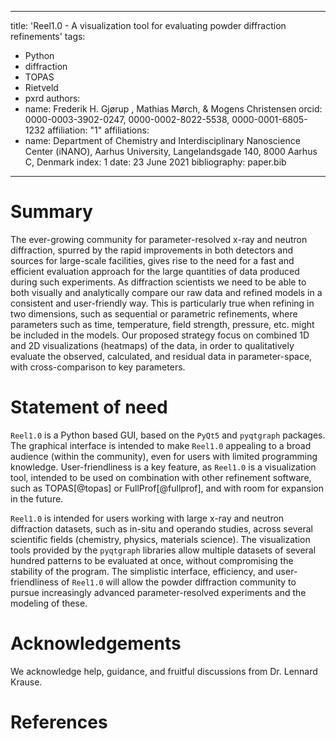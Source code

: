 
---
title: 'Reel1.0 - A visualization tool for evaluating powder diffraction refinements'
tags:
  - Python
  - diffraction
  - TOPAS
  - Rietveld
  - pxrd
authors:
  - name: Frederik H. Gjørup , Mathias Mørch, & Mogens Christensen
    orcid: 0000-0003-3902-0247, 0000-0002-8022-5538, 0000-0001-6805-1232
    affiliation: "1"
affiliations:
 - name: Department of Chemistry and Interdisciplinary Nanoscience Center (iNANO), Aarhus University, Langelandsgade 140, 8000 Aarhus C, Denmark
   index: 1
date: 23 June 2021
bibliography: paper.bib

---

# Summary
The ever-growing  community for parameter-resolved x-ray and neutron diffraction, spurred by the rapid improvements in both detectors and sources for large-scale facilities, gives rise to the need for a fast and efficient evaluation approach for the large quantities of data produced during such experiments. As diffraction scientists we need to be able to both visually and analytically compare our raw data and refined models in a consistent and user-friendly way. This is particularly true when refining in two dimensions, such as sequential or parametric refinements, where parameters such as time, temperature, field strength, pressure, etc. might be included in the models. Our proposed strategy focus on combined 1D and 2D visualizations (heatmaps) of the data, in order to qualitatively evaluate the observed, calculated, and residual data in parameter-space, with cross-comparison to key parameters.  

# Statement of need

`Reel1.0` is a Python based GUI, based on the `PyQt5` and `pyqtgraph` packages. The graphical interface is intended to make `Reel1.0` appealing to a broad audience (within the community), even for users with limited programming knowledge. User-friendliness is a key feature, as `Reel1.0` is a visualization tool, intended to be used on combination with other refinement software, such as TOPAS[@topas] or FullProf[@fullprof], and with room for expansion in the future.

`Reel1.0` is intended for users working with large x-ray and neutron diffraction datasets, such as in-situ and operando studies, across several scientific fields (chemistry, physics, materials science). The visualization tools provided by the `pyqtgraph` libraries allow multiple datasets of several hundred patterns to be evaluated at once, without compromising the stability of the program. The simplistic interface, efficiency, and user-friendliness of `Reel1.0` will allow the powder diffraction community to pursue increasingly advanced parameter-resolved experiments and the modeling of these.

# Acknowledgements

We acknowledge help, guidance, and fruitful discussions from Dr. Lennard Krause.

# References
